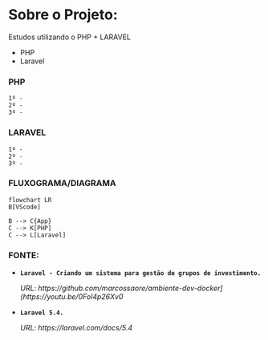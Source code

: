 # Sobre o Projeto:
Estudos utilizando o PHP + LARAVEL

- PHP
- Laravel


### PHP

```
1º - 
2º - 
3º -
```

### LARAVEL

```
1º - 
2º - 
3º - 
```


### FLUXOGRAMA/DIAGRAMA

```mermaid
flowchart LR
B[VScode]

B --> C{App}
C --> K[PHP]
C --> L[Laravel]
```



### FONTE:
<ul>
  
  <li>
    <p><b><code>Laravel - Criando um sistema para gestão de grupos de investimento.</code></b></p>
    <p><i>URL: https://github.com/marcossaore/ambiente-dev-docker](https://youtu.be/0Fol4p26Xv0 </i></p>
  </li>
  
  <li>
    <p><b><code>Laravel 5.4.</code></b></p>
    <p><i>URL: https://laravel.com/docs/5.4</p>
  </li>
 
</ul>

